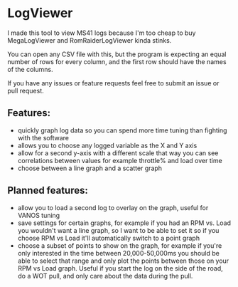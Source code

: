 # LogViewer
I made this tool to view MS41 logs because I'm too cheap to buy MegaLogViewer and RomRaiderLogViewer kinda stinks.

You can open any CSV file with this, but the program is expecting an equal number of rows for every column, and the first row should have the names of the columns.

If you have any issues or feature requests feel free to submit an issue or pull request.

## Features:
- quickly graph log data so you can spend more time tuning than fighting with the software
- allows you to choose any logged variable as the X and Y axis
- allow for a second y-axis with a different scale that way you can see correlations between values for example throttle% and load over time
- choose between a line graph and a scatter graph

## Planned features:
- allow you to load a second log to overlay on the graph, useful for VANOS tuning
- save settings for certain graphs, for example if you had an RPM vs. Load you wouldn't want a line graph, so I want to be able to set it so if you choose RPM vs Load it'll automatically switch to a point graph
- choose a subset of points to show on the graph, for example if you're only interested in the time between 20,000-50,000ms you should be able to select that range and only plot the points between those on your RPM vs Load graph. Useful if you start the log on the side of the road, do a WOT pull, and only care about the data during the pull.
